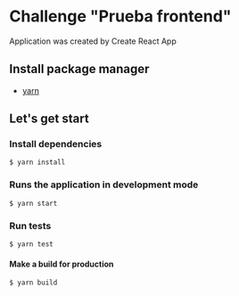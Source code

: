 # Challenge "Prueba frontend"

Application was created by Create React App

## Install package manager

- [yarn](https://yarnpkg.com/)

## Let's get start

### Install dependencies

`$ yarn install`

### Runs the application in development mode

`$ yarn start`

### Run tests

`$ yarn test`

#### Make a build for production

`$ yarn build`
